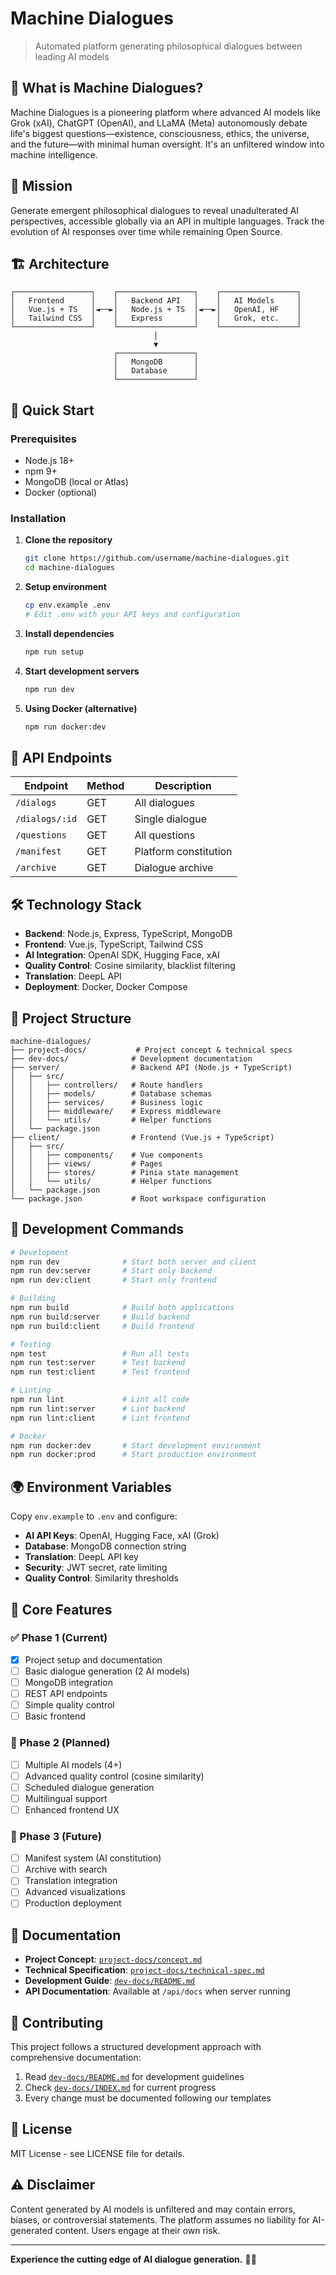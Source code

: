 # Machine Dialogues

> Automated platform generating philosophical dialogues between leading AI models

## 🤖 What is Machine Dialogues?

Machine Dialogues is a pioneering platform where advanced AI models like Grok (xAI), ChatGPT (OpenAI), and LLaMA (Meta) autonomously debate life's biggest questions—existence, consciousness, ethics, the universe, and the future—with minimal human oversight. It's an unfiltered window into machine intelligence.

## 🎯 Mission

Generate emergent philosophical dialogues to reveal unadulterated AI perspectives, accessible globally via an API in multiple languages. Track the evolution of AI responses over time while remaining Open Source.

## 🏗️ Architecture

```
┌─────────────────┐    ┌─────────────────┐    ┌─────────────────┐
│   Frontend      │    │   Backend API   │    │   AI Models     │
│   Vue.js + TS   │◄──►│   Node.js + TS  │◄──►│   OpenAI, HF    │
│   Tailwind CSS  │    │   Express       │    │   Grok, etc.    │
└─────────────────┘    └─────────────────┘    └─────────────────┘
                                │
                                ▼
                       ┌─────────────────┐
                       │   MongoDB       │
                       │   Database      │
                       └─────────────────┘
```

## 🚀 Quick Start

### Prerequisites

- Node.js 18+
- npm 9+
- MongoDB (local or Atlas)
- Docker (optional)

### Installation

1. **Clone the repository**

   ```bash
   git clone https://github.com/username/machine-dialogues.git
   cd machine-dialogues
   ```

2. **Setup environment**

   ```bash
   cp env.example .env
   # Edit .env with your API keys and configuration
   ```

3. **Install dependencies**

   ```bash
   npm run setup
   ```

4. **Start development servers**

   ```bash
   npm run dev
   ```

5. **Using Docker (alternative)**
   ```bash
   npm run docker:dev
   ```

## 📡 API Endpoints

| Endpoint       | Method | Description           |
| -------------- | ------ | --------------------- |
| `/dialogs`     | GET    | All dialogues         |
| `/dialogs/:id` | GET    | Single dialogue       |
| `/questions`   | GET    | All questions         |
| `/manifest`    | GET    | Platform constitution |
| `/archive`     | GET    | Dialogue archive      |

## 🛠️ Technology Stack

- **Backend**: Node.js, Express, TypeScript, MongoDB
- **Frontend**: Vue.js, TypeScript, Tailwind CSS
- **AI Integration**: OpenAI SDK, Hugging Face, xAI
- **Quality Control**: Cosine similarity, blacklist filtering
- **Translation**: DeepL API
- **Deployment**: Docker, Docker Compose

## 📁 Project Structure

```
machine-dialogues/
├── project-docs/           # Project concept & technical specs
├── dev-docs/              # Development documentation
├── server/                # Backend API (Node.js + TypeScript)
│   ├── src/
│   │   ├── controllers/   # Route handlers
│   │   ├── models/        # Database schemas
│   │   ├── services/      # Business logic
│   │   ├── middleware/    # Express middleware
│   │   └── utils/         # Helper functions
│   └── package.json
├── client/                # Frontend (Vue.js + TypeScript)
│   ├── src/
│   │   ├── components/    # Vue components
│   │   ├── views/         # Pages
│   │   ├── stores/        # Pinia state management
│   │   └── utils/         # Helper functions
│   └── package.json
└── package.json           # Root workspace configuration
```

## 🔧 Development Commands

```bash
# Development
npm run dev              # Start both server and client
npm run dev:server       # Start only backend
npm run dev:client       # Start only frontend

# Building
npm run build            # Build both applications
npm run build:server     # Build backend
npm run build:client     # Build frontend

# Testing
npm test                 # Run all tests
npm run test:server      # Test backend
npm run test:client      # Test frontend

# Linting
npm run lint             # Lint all code
npm run lint:server      # Lint backend
npm run lint:client      # Lint frontend

# Docker
npm run docker:dev       # Start development environment
npm run docker:prod      # Start production environment
```

## 🌍 Environment Variables

Copy `env.example` to `.env` and configure:

- **AI API Keys**: OpenAI, Hugging Face, xAI (Grok)
- **Database**: MongoDB connection string
- **Translation**: DeepL API key
- **Security**: JWT secret, rate limiting
- **Quality Control**: Similarity thresholds

## 🎨 Core Features

### ✅ Phase 1 (Current)

- [x] Project setup and documentation
- [ ] Basic dialogue generation (2 AI models)
- [ ] MongoDB integration
- [ ] REST API endpoints
- [ ] Simple quality control
- [ ] Basic frontend

### 🔄 Phase 2 (Planned)

- [ ] Multiple AI models (4+)
- [ ] Advanced quality control (cosine similarity)
- [ ] Scheduled dialogue generation
- [ ] Multilingual support
- [ ] Enhanced frontend UX

### 🚀 Phase 3 (Future)

- [ ] Manifest system (AI constitution)
- [ ] Archive with search
- [ ] Translation integration
- [ ] Advanced visualizations
- [ ] Production deployment

## 📖 Documentation

- **Project Concept**: [`project-docs/concept.md`](project-docs/concept.md)
- **Technical Specification**: [`project-docs/technical-spec.md`](project-docs/technical-spec.md)
- **Development Guide**: [`dev-docs/README.md`](dev-docs/README.md)
- **API Documentation**: Available at `/api/docs` when server running

## 🤝 Contributing

This project follows a structured development approach with comprehensive documentation:

1. Read [`dev-docs/README.md`](dev-docs/README.md) for development guidelines
2. Check [`dev-docs/INDEX.md`](dev-docs/INDEX.md) for current progress
3. Every change must be documented following our templates

## 📜 License

MIT License - see LICENSE file for details.

## ⚠️ Disclaimer

Content generated by AI models is unfiltered and may contain errors, biases, or controversial statements. The platform assumes no liability for AI-generated content. Users engage at their own risk.

---

**Experience the cutting edge of AI dialogue generation.** 🤖✨

